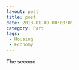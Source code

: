 ```yaml
---
layout: post
title: post
date: 2013-01-09 00:00:01
category: Part
tags:
 - Housing
 - Economy
---
```


The second